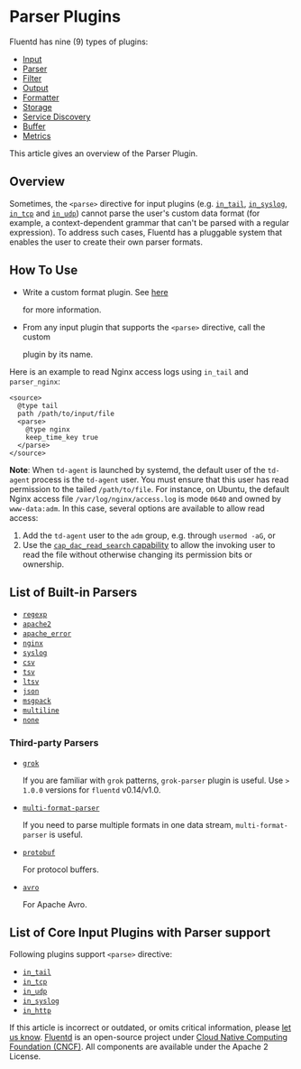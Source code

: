 # Parser Plugins

Fluentd has nine \(9\) types of plugins:

* [Input](../input/)
* [Parser](./)
* [Filter](../filter/)
* [Output](../output/)
* [Formatter](../formatter/)
* [Storage](../storage/)
* [Service Discovery](../service_discovery/)
* [Buffer](../buffer/)
* [Metrics](../metrics/)

This article gives an overview of the Parser Plugin.

## Overview

Sometimes, the `<parse>` directive for input plugins \(e.g. [`in_tail`](../input/tail.md), [`in_syslog`](../input/syslog.md), [`in_tcp`](../input/tcp.md) and [`in_udp`](../input/udp.md)\) cannot parse the user's custom data format \(for example, a context-dependent grammar that can't be parsed with a regular expression\). To address such cases, Fluentd has a pluggable system that enables the user to create their own parser formats.

## How To Use

* Write a custom format plugin. See [here](../plugin-development/api-plugin-parser.md)

  for more information.

* From any input plugin that supports the `<parse>` directive, call the custom

  plugin by its name.

Here is an example to read Nginx access logs using `in_tail` and `parser_nginx`:

```text
<source>
  @type tail
  path /path/to/input/file
  <parse>
    @type nginx
    keep_time_key true
  </parse>
</source>
```

**Note**: When `td-agent` is launched by systemd, the default user of the `td-agent` process is the `td-agent` user.
You must ensure that this user has read permission to the tailed `/path/to/file`. For instance, on Ubuntu,
the default Nginx access file `/var/log/nginx/access.log` is mode `0640` and owned by `www-data:adm`. In
this case, several options are available to allow read access:

1. Add the `td-agent` user to the `adm` group, e.g. through `usermod -aG`, or
2. Use the [`cap_dac_read_search` capability](../deployment/linux-capability.md#capability-handling-on-in_tail)
   to allow the invoking user to read the file without otherwise changing its permission bits or ownership.

## List of Built-in Parsers

* [`regexp`](regexp.md)
* [`apache2`](apache2.md)
* [`apache_error`](apache_error.md)
* [`nginx`](nginx.md)
* [`syslog`](syslog.md)
* [`csv`](csv.md)
* [`tsv`](tsv.md)
* [`ltsv`](ltsv.md)
* [`json`](json.md)
* [`msgpack`](msgpack.md)
* [`multiline`](multiline.md)
* [`none`](none.md)

### Third-party Parsers

* [`grok`](https://github.com/fluent/fluent-plugin-grok-parser)

  If you are familiar with `grok` patterns, `grok-parser` plugin is useful. Use `> 1.0.0` versions for `fluentd` v0.14/v1.0.

* [`multi-format-parser`](https://github.com/repeatedly/fluent-plugin-multi-format-parser)

  If you need to parse multiple formats in one data stream, `multi-format-parser` is useful.

* [`protobuf`](https://github.com/fluent-plugins-nursery/fluent-plugin-parser-protobuf)

  For protocol buffers.

* [`avro`](https://github.com/fluent-plugins-nursery/fluent-plugin-parser-avro)

  For Apache Avro.

## List of Core Input Plugins with Parser support

Following plugins support `<parse>` directive:

* [`in_tail`](../input/tail.md)
* [`in_tcp`](../input/tcp.md)
* [`in_udp`](../input/udp.md)
* [`in_syslog`](../input/syslog.md)
* [`in_http`](../input/http.md)

If this article is incorrect or outdated, or omits critical information, please [let us know](https://github.com/fluent/fluentd-docs-gitbook/issues?state=open). [Fluentd](http://www.fluentd.org/) is an open-source project under [Cloud Native Computing Foundation \(CNCF\)](https://cncf.io/). All components are available under the Apache 2 License.

